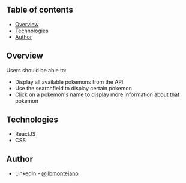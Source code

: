 ## Table of contents

- [Overview](#overview)
- [Technologies](#technologies)
- [Author](#author)

## Overview

Users should be able to:

- Display all available pokemons from the API
- Use the searchfield to display certain pokemon
- Click on a pokemon's name to display more information about that pokemon

## Technologies

- ReactJS
- CSS

## Author

- LinkedIn - [@jlbmontejano](https://www.linkedin.com/in/jlbmontejano/)
